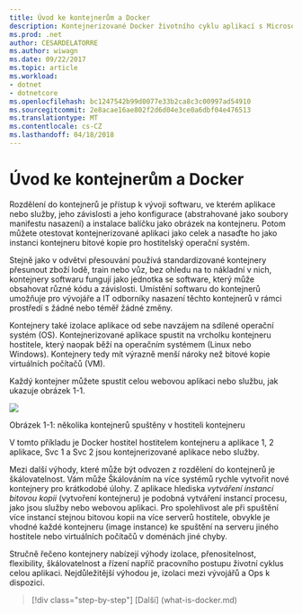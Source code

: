 ```yaml
---
title: Úvod ke kontejnerům a Docker
description: Kontejnerizované Docker životního cyklu aplikací s Microsoft platforma a nástroje
ms.prod: .net
author: CESARDELATORRE
ms.author: wiwagn
ms.date: 09/22/2017
ms.topic: article
ms.workload:
- dotnet
- dotnetcore
ms.openlocfilehash: bc1247542b99d0077e33b2ca8c3c00997ad54910
ms.sourcegitcommit: 2e8acae16ae802f2d6d04e3ce0a6dbf04e476513
ms.translationtype: MT
ms.contentlocale: cs-CZ
ms.lasthandoff: 04/18/2018
---
```

# <a name="introduction-to-containers-and-docker"></a>Úvod ke kontejnerům a Docker

Rozdělení do kontejnerů je přístup k vývoji softwaru, ve kterém aplikace nebo služby, jeho závislosti a jeho konfigurace (abstrahované jako soubory manifestu nasazení) a instalace balíčku jako obrázek na kontejneru. Potom můžete otestovat kontejnerizované aplikaci jako celek a nasaďte ho jako instanci kontejneru bitové kopie pro hostitelský operační systém.

Stejně jako v odvětví přesouvání používá standardizované kontejnery přesunout zboží lodě, train nebo vůz, bez ohledu na to nákladní v nich, kontejnery softwaru fungují jako jednotka se software, který může obsahovat různé kódu a závislosti. Umístění softwaru do kontejnerů umožňuje pro vývojáře a IT odborníky nasazení těchto kontejnerů v rámci prostředí s žádné nebo téměř žádné změny.

Kontejnery také izolace aplikace od sebe navzájem na sdílené operační systém (OS). Kontejnerizované aplikace spustit na vrcholku kontejneru hostitele, který naopak běží na operačním systémem (Linux nebo Windows). Kontejnery tedy mít výrazně menší nároky než bitové kopie virtuálních počítačů (VM).

Každý kontejner můžete spustit celou webovou aplikaci nebo službu, jak ukazuje obrázek 1-1.

![](./media/image1.png)

Obrázek 1-1: několika kontejnerů spuštěny v hostiteli kontejneru

V tomto příkladu je Docker hostitel hostitelem kontejneru a aplikace 1, 2 aplikace, Svc 1 a Svc 2 jsou kontejnerizované aplikace nebo služby.

Mezi další výhody, které může být odvozen z rozdělení do kontejnerů je škálovatelnost. Vám může Škálováním na více systémů rychle vytvořit nové kontejnery pro krátkodobé úlohy. Z aplikace hlediska *vytváření instancí bitovou kopii* (vytvoření kontejneru) je podobná vytváření instancí procesu, jako jsou služby nebo webovou aplikaci. Pro spolehlivost ale při spuštění více instancí stejnou bitovou kopii na více serverů hostitele, obvykle je vhodné každé kontejneru (image instance) ke spuštění na serveru jiného hostitele nebo virtuálních počítačů v doménách jiné chyby.

Stručně řečeno kontejnery nabízejí výhody izolace, přenositelnost, flexibility, škálovatelnost a řízení napříč pracovního postupu životní cyklus celou aplikaci. Nejdůležitější výhodou je, izolaci mezi vývojářů a Ops k dispozici.


>[!div class="step-by-step"]
[Další] (what-is-docker.md)
